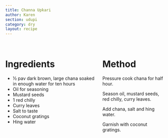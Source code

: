 ```yaml
---
title: Channa Upkari
author: Karen
section: udupi
category: dry
layout: recipe
---
```



<br>
<div class='columns'> <div class='column is-one-third p-3' markdown='1'>

# Ingredients

* ½ pav dark brown, large chana soaked in enough water for ten hours
* Oil for seasoning
* Mustard seeds
* 1 red chilly
* Curry leaves
* Salt to taste
* Coconut gratings
* Hing water




</div> <div class='column is-two-thirds p-3' markdown='1'>

# Method

Pressure cook chana for half hour.

Season oil, mustard seeds, red chilly, curry leaves.

Add chana, salt and hing water.

Garnish with coconut gratings.



</div> </div>